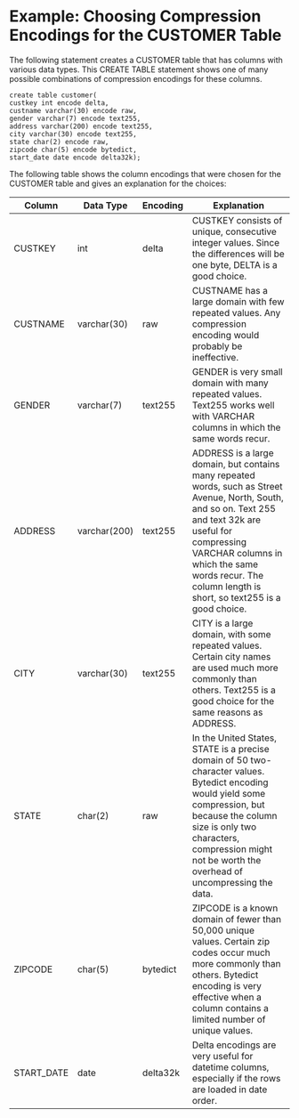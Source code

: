 # Example: Choosing Compression Encodings for the CUSTOMER Table<a name="Examples__compression_encodings_in_CREATE_TABLE_statements"></a>

The following statement creates a CUSTOMER table that has columns with various data types\. This CREATE TABLE statement shows one of many possible combinations of compression encodings for these columns\. 

```
create table customer(
custkey int encode delta,
custname varchar(30) encode raw,
gender varchar(7) encode text255,
address varchar(200) encode text255,
city varchar(30) encode text255,
state char(2) encode raw,
zipcode char(5) encode bytedict,
start_date date encode delta32k);
```

The following table shows the column encodings that were chosen for the CUSTOMER table and gives an explanation for the choices:


| Column | Data Type | Encoding | Explanation | 
| --- | --- | --- | --- | 
| CUSTKEY | int | delta | CUSTKEY consists of unique, consecutive integer values\. Since the differences will be one byte, DELTA is a good choice\. | 
| CUSTNAME | varchar\(30\) | raw | CUSTNAME has a large domain with few repeated values\. Any compression encoding would probably be ineffective\. | 
| GENDER | varchar\(7\) | text255 | GENDER is very small domain with many repeated values\. Text255 works well with VARCHAR columns in which the same words recur\. | 
| ADDRESS | varchar\(200\) | text255 | ADDRESS is a large domain, but contains many repeated words, such as Street Avenue, North, South, and so on\. Text 255 and text 32k are useful for compressing VARCHAR columns in which the same words recur\. The column length is short, so text255 is a good choice\. | 
| CITY | varchar\(30\) | text255 | CITY is a large domain, with some repeated values\. Certain city names are used much more commonly than others\. Text255 is a good choice for the same reasons as ADDRESS\. | 
| STATE | char\(2\) | raw | In the United States, STATE is a precise domain of 50 two\-character values\. Bytedict encoding would yield some compression, but because the column size is only two characters, compression might not be worth the overhead of uncompressing the data\. | 
| ZIPCODE | char\(5\) | bytedict | ZIPCODE is a known domain of fewer than 50,000 unique values\. Certain zip codes occur much more commonly than others\. Bytedict encoding is very effective when a column contains a limited number of unique values\.  | 
| START\_DATE | date | delta32k | Delta encodings are very useful for datetime columns, especially if the rows are loaded in date order\. | 